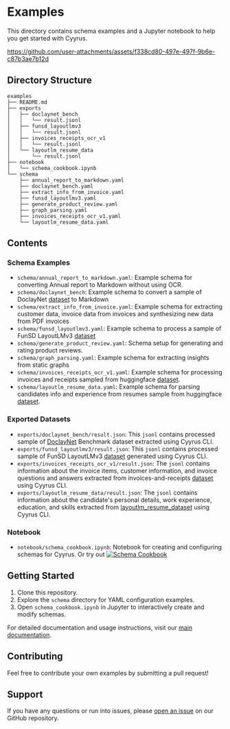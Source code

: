 # Examples

This directory contains schema examples and a Jupyter notebook to help you get started with Cyyrus.


https://github.com/user-attachments/assets/f338cd80-497e-497f-9b6e-c87b3ae7b12d


## Directory Structure

```
examples
├── README.md
├── exports
│   ├── doclaynet_bench
│   │   └── result.jsonl
│   ├── funsd_layoutlmv3
│   │   └── result.jsonl
│   ├── invoices_receipts_ocr_v1
│   │   └── result.jsonl
│   └── layoutlm_resume_data
│       └── result.jsonl
├── notebook
│   └── schema_cookbook.ipynb
└── schema
    ├── annual_report_to_markdown.yaml
    ├── doclaynet_bench.yaml
    ├── extract_info_from_invoice.yaml
    ├── funsd_layoutlmv3.yaml
    ├── generate_product_review.yaml
    ├── graph_parsing.yaml
    ├── invoices_receipts_ocr_v1.yaml
    └── layoutlm_resume_data.yaml
```

## Contents

### Schema Examples

- `schema/annual_report_to_markdown.yaml`: Example schema for converting Annual report to Markdown without using OCR.
- `schema/doclaynet_bench`: Example schema to convert a sample of DoclayNet [dataset](https://huggingface.co/datasets/vikp/doclaynet_bench) to Markdown
- `schema/extract_info_from_invoice.yaml`: Example schema for extracting customer data, invoice data from invoices and synthesizing new data from PDF invoices
- `schema/funsd_layoutlmv3.yaml`: Example schema to process a sample of FunSD LayoutLMv3 [dataset](https://huggingface.co/datasets/nielsr/funsd-layoutlmv3)
- `schema/generate_product_review.yaml`: Schema setup for generating and rating product reviews.
- `schema/graph_parsing.yaml`: Example schema for extracting insights from static graphs
- `schema/invoices_receipts_ocr_v1.yaml`: Example schema for processing invoices and receipts sampled from huggingface [dataset](https://huggingface.co/datasets/mychen76/invoices-and-receipts_ocr_v1).
- `schema/layoutlm_resume_data.yaml`: Example schema for parsing candidates info and experience from resumes sample from huggingface [dataset](https://huggingface.co/datasets/Kunling/layoutlm_resume_data/viewer/funsd/train?p=1).

### Exported Datasets

- `exports/doclaynet_bench/result.json`: This `jsonl` contains processed sample of [DoclayNet](https://huggingface.co/datasets/Kunling/layoutlm_resume_data/viewer/funsd/train?p=1) Benchmark dataset extracted using Cyyrus CLI.
- `exports/funsd_layoutlmv3/result.json`: This `jsonl` contains processed sample of FunSD LayoutLMv3 [dataset](https://huggingface.co/datasets/nielsr/funsd-layoutlmv3) generated using Cyyrus CLI.
- `exports/invoices_receipts_ocr_v1/result.json`: The `jsonl` contains information about the invoice items, customer information, and invoice questions and answers extracted from invoices-and-receipts [dataset](https://huggingface.co/datasets/mychen76/invoices-and-receipts_ocr_v1) using Cyyrus CLI.
- `exports/layoutlm_resume_data/result.json`: The `jsonl` contains information about the candidate's personal details, work experience, education, and skills extracted from [layoutlm_resume_dataset](https://huggingface.co/datasets/Kunling/layoutlm_resume_data/viewer/funsd/train?p=1) using Cyyrus CLI.

### Notebook

- `notebook/schema_cookbook.ipynb`: Notebook for creating and configuring schemas for Cyyrus. Or try out [![Schema Cookbook](https://colab.research.google.com/assets/colab-badge.svg)](https://colab.research.google.com/drive/18qYnYKPHiCWRqH92bzpNujJoC4dYqWS-?usp=sharing)


## Getting Started

1. Clone this repository.
2. Explore the `schema` directory for YAML configuration examples.
3. Open `schema_cookbook.ipynb` in Jupyter to interactively create and modify schemas.

For detailed documentation and usage instructions, visit our [main documentation](https://cyyrus.com).

## Contributing

Feel free to contribute your own examples by submitting a pull request!

## Support

If you have any questions or run into issues, please [open an issue](https://github.com/wizenheimer/cyyrus/issues/new/choose) on our GitHub repository.

